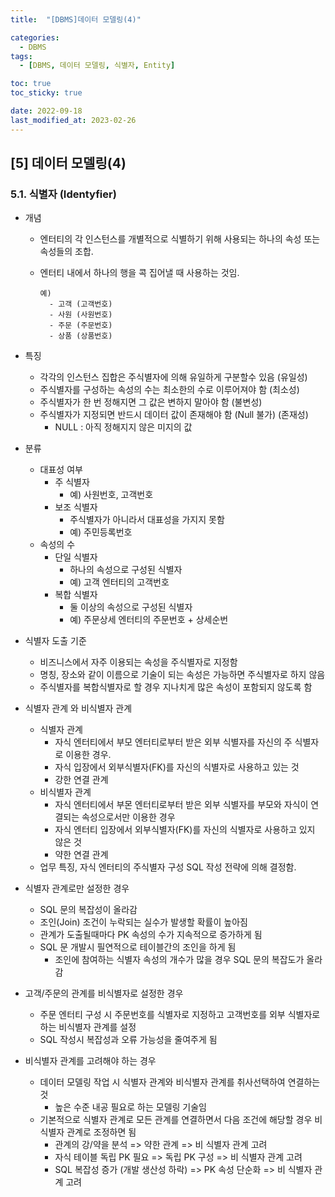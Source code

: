 ```yaml
---
title:  "[DBMS]데이터 모델링(4)" 

categories:
  - DBMS
tags:
  - [DBMS, 데이터 모델링, 식별자, Entity]

toc: true
toc_sticky: true

date: 2022-09-18
last_modified_at: 2023-02-26
---
```

[5] 데이터 모델링(4)
---
### 5.1. 식별자 (Identyfier)
- 개념
  - 엔터티의 각 인스턴스를 개별적으로 식별하기 위해 사용되는 하나의 속성 또는 속성들의 조합.
  - 엔터티 내에서 하나의 행을 콕 집어낼 때 사용하는 것임.
  
    ```
    예)
      - 고객 (고객번호)
      - 사원 (사원번호)
      - 주문 (주문번호)
      - 상품 (상품번호)
    ```
  
- 특징 
  - 각각의 인스턴스 집합은 주식별자에 의해 유일하게 구분할수 있음 (유일성)
  - 주식별자를 구성하는 속성의 수는 최소한의 수로 이루어져야 함 (최소성)
  - 주식별자가 한 번 정해지면 그 값은 변하지 말아야 함 (불변성)
  - 주식별자가 지정되면 반드시 데이터 값이 존재해야 함 (Null 불가) (존재성)
    - NULL : 아직 정해지지 않은 미지의 값

- 분류
  - 대표성 여부
    - 주 식별자
      - 예) 사원번호, 고객번호
    - 보조 식별자
      - 주식별자가 아니라서 대표성을 가지지 못함
      - 예) 주민등록번호
  - 속성의 수
    - 단일 식별자
      - 하나의 속성으로 구성된 식별자
      - 예) 고객 엔터티의 고객번호
    - 복합 식별자
      - 둘 이상의 속성으로 구성된 식별자
      - 예) 주문상세 엔터티의 주문번호 + 상세순번

- 식별자 도출 기준
  - 비즈니스에서 자주 이용되는 속성을 주식별자로 지정함
  - 명칭, 장소와 같이 이름으로 기술이 되는 속성은 가능하면 주식별자로 하지 않음
  - 주식별자를 복합식별자로 할 경우 지나치게 많은 속성이 포함되지 않도록 함

- 식별자 관계 와 비식별자 관계
  - 식별자 관계
    - 자식 엔터티에서 부모 엔터티로부터 받은 외부 식별자를 자신의 주 식별자로 이용한 경우.
    - 자식 입장에서 외부식별자(FK)를 자신의 식별자로 사용하고 있는 것
    - 강한 연결 관계
  - 비식별자 관계
    - 자식 엔터티에서 부몬 엔터티로부터 받은 외부 식별자를 부모와 자식이 연결되는 속성으로서만 이용한 경우
    - 자식 엔터티 입장에서 외부식별자(FK)를 자신의 식별자로 사용하고 있지 않은 것
    - 약한 연결 관계
  - 업무 특징, 자식 엔터티의 주식별자 구성 SQL 작성 전략에 의해 결정함.

- 식별자 관계로만 설정한 경우
  - SQL 문의 복잡성이 올라감
  - 조인(Join) 조건이 누락되는 실수가 발생할 확률이 높아짐
  - 관계가 도출될때마다 PK 속성의 수가 지속적으로 증가하게 됨
  - SQL 문 개발시 필연적으로 테이블간의 조인을 하게 됨
    - 조인에 참여하는 식별자 속성의 개수가 많을 경우 SQL 문의 복잡도가 올라감

- 고객/주문의 관계를 비식별자로 설정한 경우
  - 주문 엔터티 구성 시 주문번호를 식별자로 지정하고 고객번호를 외부 식별자로 하는 비식별자 관계를 설정
  - SQL 작성시 복잡성과 오류 가능성을 줄여주게 됨

- 비식별자 관계를 고려해야 하는 경우
  - 데이터 모델링 작업 시 식별자 관계와 비식별자 관계를 취사선택하여 연결하는 것
    - 높은 수준 내공 필요로 하는 모델링 기술임
  - 기본적으로 식별자 관계로 모든 관계를 연결하면서
    다음 조건에 해당할 경우 비식별자 관계로 조정하면 됨
    - 관계의 강/약을 분석 => 약한 관계 => 비 식별자 관계 고려
    - 자식 테이블 독립 PK 필요 => 독립 PK 구성 => 비 식별자 관계 고려
    - SQL 복잡성 증가 (개발 생산성 하락) => PK 속성 단순화 => 비 식별자 관계 고려